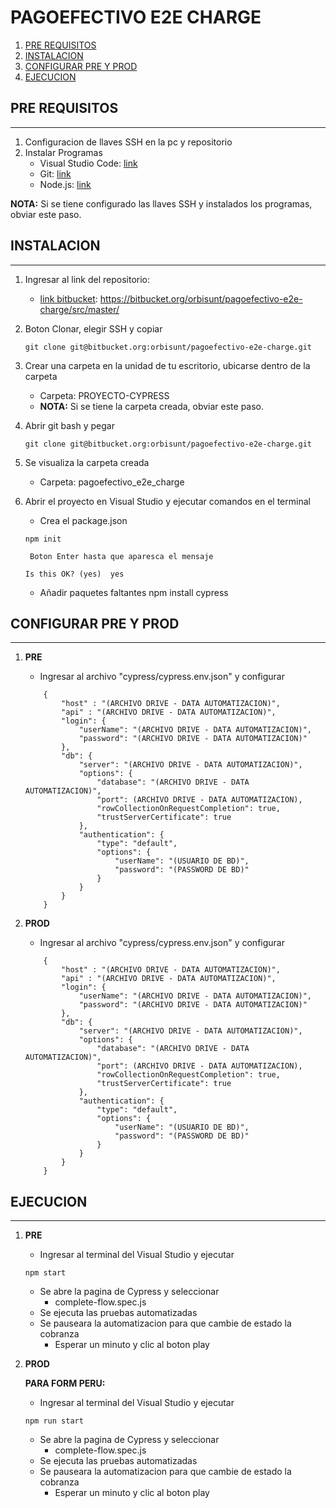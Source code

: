# PAGOEFECTIVO E2E CHARGE
1. [PRE REQUISITOS](#pre-requisito)
2. [INSTALACION](#instalacion)
3. [CONFIGURAR PRE Y PROD](#configurar-pre-y-prod)
4. [EJECUCION](#ejecucion)

## PRE REQUISITOS
***
1. Configuracion de llaves SSH en la pc y repositorio
2. Instalar Programas
    * Visual Studio Code: [link](https://code.visualstudio.com/)
    * Git: [link](https://git-scm.com/)
    * Node.js: [link](https://nodejs.org/en/)

**NOTA:** Si se tiene configurado las llaves SSH y instalados los programas, obviar este paso.

## INSTALACION
***
1. Ingresar al link del repositorio: 
    * [link bitbucket](https://bitbucket.org/orbisunt/pagoefectivo-e2e-charge/src/master/): https://bitbucket.org/orbisunt/pagoefectivo-e2e-charge/src/master/
2. Boton Clonar, elegir SSH y copiar 
    ```
    git clone git@bitbucket.org:orbisunt/pagoefectivo-e2e-charge.git
    ```
3. Crear una carpeta en la unidad de tu escritorio, ubicarse dentro de la carpeta
    * Carpeta: PROYECTO-CYPRESS    
    * **NOTA:** Si se tiene la carpeta creada, obviar este paso.

4. Abrir git bash y pegar  
    ```
    git clone git@bitbucket.org:orbisunt/pagoefectivo-e2e-charge.git
    ```
5. Se visualiza la carpeta creada 
    * Carpeta: pagoefectivo_e2e_charge
6. Abrir el proyecto en Visual Studio y ejecutar comandos en el terminal
    * Crea el package.json
    ```
    npm init
    ```
        Boton Enter hasta que aparesca el mensaje
    ```
    Is this OK? (yes)  yes
    ```
    * Añadir paquetes faltantes
        npm install cypress 

## CONFIGURAR PRE Y PROD
***
1. **PRE**
    * Ingresar al archivo "cypress/cypress.env.json" y configurar
    ```
        {
            "host" : "(ARCHIVO DRIVE - DATA AUTOMATIZACION)",
            "api" : "(ARCHIVO DRIVE - DATA AUTOMATIZACION)",
            "login": {
                "userName": "(ARCHIVO DRIVE - DATA AUTOMATIZACION)",
                "password": "(ARCHIVO DRIVE - DATA AUTOMATIZACION)"
            },
            "db": {
                "server": "(ARCHIVO DRIVE - DATA AUTOMATIZACION)",
                "options": {
                    "database": "(ARCHIVO DRIVE - DATA AUTOMATIZACION)",
                    "port": (ARCHIVO DRIVE - DATA AUTOMATIZACION),
                    "rowCollectionOnRequestCompletion": true,
                    "trustServerCertificate": true
                },
                "authentication": {
                    "type": "default",
                    "options": {  
                        "userName": "(USUARIO DE BD)",
                        "password": "(PASSWORD DE BD)"
                    }
                }
            }
        }
    ```

2. **PROD**
    * Ingresar al archivo "cypress/cypress.env.json" y configurar
    ```
        {
            "host" : "(ARCHIVO DRIVE - DATA AUTOMATIZACION)",
            "api" : "(ARCHIVO DRIVE - DATA AUTOMATIZACION)",
            "login": {
                "userName": "(ARCHIVO DRIVE - DATA AUTOMATIZACION)",
                "password": "(ARCHIVO DRIVE - DATA AUTOMATIZACION)"
            },
            "db": {
                "server": "(ARCHIVO DRIVE - DATA AUTOMATIZACION)",
                "options": {
                    "database": "(ARCHIVO DRIVE - DATA AUTOMATIZACION)",
                    "port": (ARCHIVO DRIVE - DATA AUTOMATIZACION),
                    "rowCollectionOnRequestCompletion": true,
                    "trustServerCertificate": true
                },
                "authentication": {
                    "type": "default",
                    "options": {  
                        "userName": "(USUARIO DE BD)",
                        "password": "(PASSWORD DE BD)"
                    }
                }
            }
        }
    ```

## EJECUCION
***
1. **PRE**

    * Ingresar al terminal del Visual Studio y ejecutar 
    ```
    npm start
    ```
    * Se abre la pagina de Cypress y seleccionar
        - complete-flow.spec.js
    * Se ejecuta las pruebas automatizadas
    * Se pauseara la automatizacion para que cambie de estado la cobranza
        - Esperar un minuto y clic al boton play

    
2. **PROD**

   **PARA FORM PERU:**
    * Ingresar al terminal del Visual Studio y ejecutar 
    ```
    npm run start
    ```
    * Se abre la pagina de Cypress y seleccionar
        - complete-flow.spec.js
    * Se ejecuta las pruebas automatizadas
    * Se pauseara la automatizacion para que cambie de estado la cobranza
        - Esperar un minuto y clic al boton play
    
